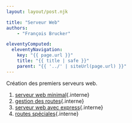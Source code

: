 ```yaml
---
layout: layout/post.njk

title: "Serveur Web"
authors:
    - "François Brucker"

eleventyComputed:
  eleventyNavigation:
    key: "{{ page.url }}"
    title: "{{ title | safe }}"
    parent: "{{ '../' | siteUrl(page.url) }}"
---
```


Création des premiers serveurs web.

1. [serveur web minimal](./minimal){.interne}
2. [gestion des routes](./routes){.interne}
3. [serveur web avec express](./express){.interne}
4. [routes spéciales](./routes-paramètres){.interne}
